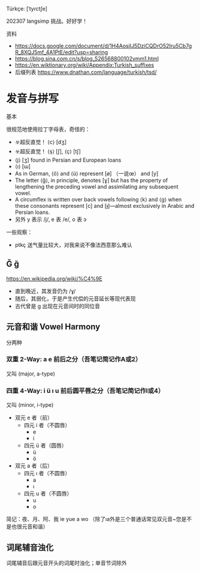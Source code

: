 
Türkçe: [ˈtyɾctʃe]

202307 langsimp 挑战。好好学！

资料

- https://docs.google.com/document/d/1H4AosjIJ5DziCQDrO52Iru5Cb7gR_8XQJ5mf_4A1PtE/edit?usp=sharing
- https://blog.sina.com.cn/s/blog_526568800102vmm1.html
- https://en.wiktionary.org/wiki/Appendix:Turkish_suffixes
- 后缀列表 https://www.dnathan.com/language/turkish/tsd/

# 发音与拼写

基本

很规范地使用拉丁字母表，奇怪的：

- ☣️超反直觉！ ⟨c⟩ [dʒ]
- ☣️超反直觉！ ⟨ş⟩ [ʃ], ⟨ç⟩ [tʃ]
- ⟨j⟩ [ʒ] found in Persian and European loans
- ⟨ı⟩ [ɯ]
- As in German, ⟨ö⟩ and ⟨ü⟩ represent [ø] （一说œ） and [y]
- The letter ⟨ğ⟩, in principle, denotes [ɣ] but has the property of lengthening the preceding vowel and assimilating any subsequent vowel.
- A circumflex is written over back vowels following ⟨k⟩ and ⟨g⟩ when these consonants represent [c] and [ɟ]—almost exclusively in Arabic and Persian loans.
- 另外 y 表示 /j/, e 表 /e/, o 表 ɔ

一些观察：

- ptkç 送气量比较大，对我来说不像法西意那么难认

## Ğ ğ

https://en.wikipedia.org/wiki/%C4%9E

- 直到晚近，其发音仍为 /ɣ/
- 随后，其弱化，于是产生代偿的元音延长等现代表现
- 古代曾是 g 出现在元音间时的同位音

## 元音和谐 Vowel Harmony

分两种

### 双重 2-Way: a e 前后之分（吾笔记简记作A或2）

又叫 (major, a-type)

### 四重 4-Way: i ü ı u 前后圆平唇之分（吾笔记简记作I或4）

又叫 (minor, i-type)

- 双元 e 者（前）
    - 四元 i 者（不圆唇）
        - e
        - i
    - 四元 ü 者（圆唇）
        - ü
        - ö
- 双元 a 者（后）
    - 四元 ı 者（不圆唇）
        - a
        - ı
    - 四元 u 者（不圆唇）
        - u
        - o

简记：夜、月、阿、我 ie yue a wo （除了ıa外是三个普通话常见双元音~您是不是也很元音和谐）

## 词尾辅音浊化

词尾辅音后跟元音开头的词尾时浊化；单音节词除外
